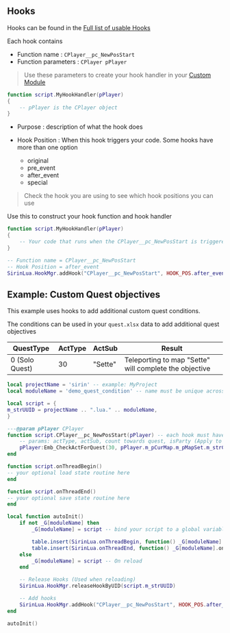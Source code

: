 ## Hooks
Hooks can be found in the [Full list of usable Hooks](lua/hooks.md)

Each hook contains

* Function name  : `CPlayer__pc_NewPosStart`
* Function parameters : `CPlayer pPlayer`

> Use these parameters to create your hook handler in your [Custom Module](/lua/features/module.md)

```lua
function script.MyHookHandler(pPlayer) 
{
	-- pPlayer is the CPlayer object
}
```

* Purpose : description of what the hook does
* Hook Position : When this hook triggers your code. Some hooks have more than one option

	* original
	* pre_event
	* after_event
	* special

> Check the hook you are using to see which hook positions you can use

Use this to construct your hook function and hook handler

```lua
function script.MyHookHandler(pPlayer)
{
	-- Your code that runs when the CPlayer__pc_NewPosStart is triggered
}

-- Function name = CPlayer__pc_NewPosStart
-- Hook Position = after_event
SirinLua.HookMgr.addHook("CPlayer__pc_NewPosStart", HOOK_POS.after_event, script.m_strUUID, script.MyHookHandler)
```

## Example: Custom Quest objectives

This example uses hooks to add additional custom quest conditions. 

The conditions can be used in your `quest.xlsx` data to add additional quest objectives

|QuestType | ActType | ActSub | Result   |
|---|---|---|---|
| 0 (Solo Quest) | 30  | "Sette" | Teleporting to map "Sette" will complete the objective |

```lua
local projectName = 'sirin' -- example: MyProject
local moduleName = 'demo_quest_condition' -- name must be unique across all the code.

local script = {
m_strUUID = projectName .. ".lua." .. moduleName,
}

---@param pPlayer CPlayer
function script.CPlayer__pc_NewPosStart(pPlayer) -- each hook must have own handler
    -- params: actType, actSub, count towards quest, isParty (Apply to rest of party)
    pPlayer:Emb_CheckActForQuest(30, pPlayer.m_pCurMap.m_pMapSet.m_strCode, 1, false)
end

function script.onThreadBegin()
-- your optional load state routine here
end

function script.onThreadEnd()
-- your optional save state routine here
end

local function autoInit()
    if not _G[moduleName] then
        _G[moduleName] = script -- bind your script to a global variable. moduleName name must be unique.

        table.insert(SirinLua.onThreadBegin, function() _G[moduleName].onThreadBegin() end)
        table.insert(SirinLua.onThreadEnd, function() _G[moduleName].onThreadEnd() end)
    else
        _G[moduleName] = script -- On reload 
    end

    -- Release Hooks (Used when reloading)
    SirinLua.HookMgr.releaseHookByUID(script.m_strUUID)

    -- Add hooks
    SirinLua.HookMgr.addHook("CPlayer__pc_NewPosStart", HOOK_POS.after_event, script.m_strUUID, script.CPlayer__pc_NewPosStart)
end

autoInit()
```